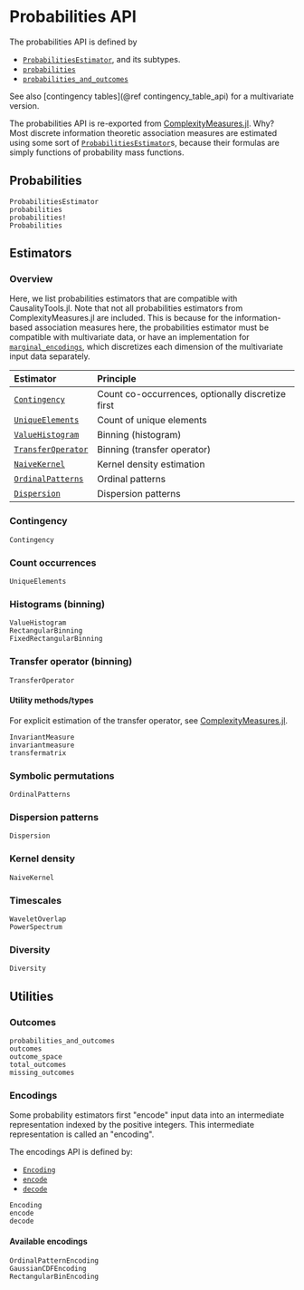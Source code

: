 
# Probabilities API

The probabilities API is defined by

- [`ProbabilitiesEstimator`](@ref), and its subtypes.
- [`probabilities`](@ref)
- [`probabilities_and_outcomes`](@ref)

See also [contingency tables](@ref contingency_table_api) for a multivariate version.

The probabilities API is re-exported from [ComplexityMeasures.jl](https://github.com/JuliaDynamics/ComplexityMeasures.jl). Why? Most discrete information theoretic association measures are estimated
using some sort of [`ProbabilitiesEstimator`](@ref)s, because their formulas are simply functions
of probability mass functions.

## Probabilities

```@docs
ProbabilitiesEstimator
probabilities
probabilities!
Probabilities
```

## Estimators

### Overview

Here, we list probabilities estimators that are compatible with CausalityTools.jl. Note that not
all probabilities estimators from ComplexityMeasures.jl are included. This is because for
the information-based association measures here, the probabilities estimator must be
compatible with multivariate data, or have an implementation for [`marginal_encodings`](@ref),
which discretizes each dimension of the multivariate input data separately.

| Estimator                     | Principle                                      |
| :---------------------------- | :--------------------------------------------- |
| [`Contingency`](@ref)         | Count co-occurrences, optionally discretize first |
| [`UniqueElements`](@ref)    | Count of unique elements                       |
| [`ValueHistogram`](@ref)      | Binning (histogram)                            |
| [`TransferOperator`](@ref)    | Binning (transfer operator)                    |
| [`NaiveKernel`](@ref)         | Kernel density estimation                      |
| [`OrdinalPatterns`](@ref) | Ordinal patterns                               |
| [`Dispersion`](@ref)          | Dispersion patterns                            |

### Contingency

```@docs
Contingency
```

### Count occurrences

```@docs
UniqueElements
```

### Histograms (binning)

```@docs
ValueHistogram
RectangularBinning
FixedRectangularBinning
```

### Transfer operator (binning)

```@docs
TransferOperator
```

#### Utility methods/types

For explicit estimation of the transfer operator, see
[ComplexityMeasures.jl](https://github.com/JuliaDynamics/ComplexityMeasures.jl).

```@docs
InvariantMeasure
invariantmeasure
transfermatrix
```

### Symbolic permutations

```@docs
OrdinalPatterns
```

### Dispersion patterns

```@docs
Dispersion
```

### Kernel density

```@docs
NaiveKernel
```

### Timescales

```@docs
WaveletOverlap
PowerSpectrum
```

### Diversity

```@docs
Diversity
```

## Utilities

### Outcomes

```@docs
probabilities_and_outcomes
outcomes
outcome_space
total_outcomes
missing_outcomes
```

### Encodings

Some probability estimators first "encode" input data into an intermediate representation indexed by the positive integers. This intermediate representation is called an "encoding".

The encodings API is defined by:

- [`Encoding`](@ref)
- [`encode`](@ref)
- [`decode`](@ref)

```@docs
Encoding
encode
decode
```

#### Available encodings

```@docs
OrdinalPatternEncoding
GaussianCDFEncoding
RectangularBinEncoding
```
